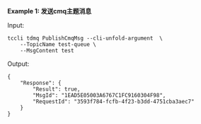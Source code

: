 **Example 1: 发送cmq主题消息**



Input: 

```
tccli tdmq PublishCmqMsg --cli-unfold-argument  \
    --TopicName test-queue \
    --MsgContent test
```

Output: 
```
{
    "Response": {
        "Result": true,
        "MsgId": "1EAD5E05003A6767C1FC9160304F98",
        "RequestId": "3593f784-fcfb-4f23-b3dd-4751cba3aec7"
    }
}
```

